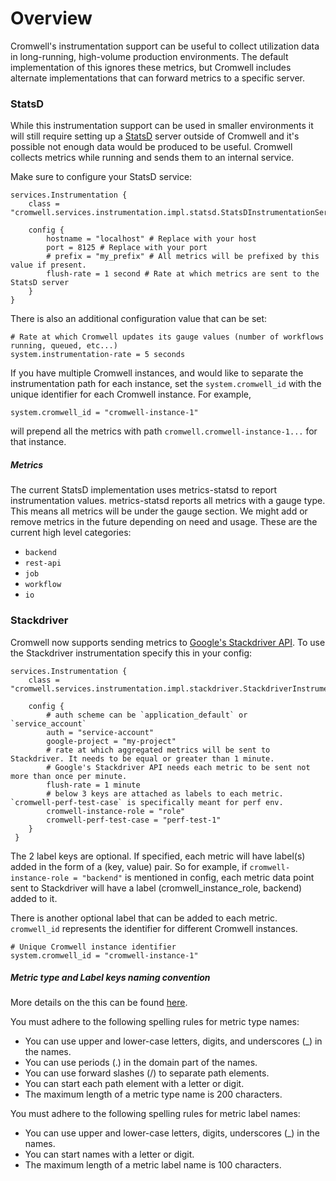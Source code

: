 # Overview

Cromwell's instrumentation support can be useful to collect utilization data in long-running, high-volume
production environments. The default implementation of this ignores these metrics, but Cromwell includes alternate implementations that can forward metrics to a
specific server.

### StatsD

While this instrumentation support can be used in smaller environments it will still require setting up a
[StatsD](https://github.com/etsy/statsd) server outside of Cromwell and it's possible not enough data would be produced to be useful. 
Cromwell collects metrics while running and sends them to an internal service. 

Make sure to configure your StatsD service:

```hocon
services.Instrumentation {
	class = "cromwell.services.instrumentation.impl.statsd.StatsDInstrumentationServiceActor"

	config {
	    hostname = "localhost" # Replace with your host
	    port = 8125 # Replace with your port
	    # prefix = "my_prefix" # All metrics will be prefixed by this value if present.
	    flush-rate = 1 second # Rate at which metrics are sent to the StatsD server
  	}
}
```

There is also an additional configuration value that can be set: 

```hocon
# Rate at which Cromwell updates its gauge values (number of workflows running, queued, etc...)
system.instrumentation-rate = 5 seconds
```

If you have multiple Cromwell instances, and would like to separate the instrumentation path for each instance, set the `system.cromwell_id` with the unique identifier for each Cromwell instance. For example,
```hocon
system.cromwell_id = "cromwell-instance-1"
```
will prepend all the metrics with path `cromwell.cromwell-instance-1...` for that instance.


##### Metrics

The current StatsD implementation uses metrics-statsd to report instrumentation values.
metrics-statsd reports all metrics with a gauge type.
This means all metrics will be under the gauge section. We might add or remove metrics in the future depending on need and usage.
These are the current high level categories:

* `backend`
* `rest-api`
* `job`
* `workflow`
* `io`


### Stackdriver

Cromwell now supports sending metrics to [Google's Stackdriver API](https://cloud.google.com/monitoring/api/v3/). To use the Stackdriver instrumentation
specify this in your config:
```hocon
services.Instrumentation {
    class = "cromwell.services.instrumentation.impl.stackdriver.StackdriverInstrumentationServiceActor"

    config {
        # auth scheme can be `application_default` or `service_account`
        auth = "service-account"
        google-project = "my-project"
        # rate at which aggregated metrics will be sent to Stackdriver. It needs to be equal or greater than 1 minute.
        # Google's Stackdriver API needs each metric to be sent not more than once per minute.
        flush-rate = 1 minute
        # below 3 keys are attached as labels to each metric. `cromwell-perf-test-case` is specifically meant for perf env.
        cromwell-instance-role = "role"
        cromwell-perf-test-case = "perf-test-1"
    }
 }
```
The 2 label keys are optional. If specified, each metric will have label(s) added in the form of a (key, value) pair.
So for example, if `cromwell-instance-role = "backend"` is mentioned in config, each metric data point sent to Stackdriver
will have a label (cromwell_instance_role, backend) added to it.

There is another optional label that can be added to each metric. `cromwell_id` represents the identifier for different Cromwell instances.
```hocon
# Unique Cromwell instance identifier
system.cromwell_id = "cromwell-instance-1"
```


##### Metric type and Label keys naming convention
More details on the this can be found [here](https://cloud.google.com/monitoring/api/v3/metrics-details#metric-kinds).

You must adhere to the following spelling rules for metric type names:
- You can use upper and lower-case letters, digits, and underscores (_) in the names.
- You can use periods (.) in the domain part of the names.
- You can use forward slashes (/) to separate path elements.
- You can start each path element with a letter or digit.
- The maximum length of a metric type name is 200 characters.

You must adhere to the following spelling rules for metric label names:
- You can use upper and lower-case letters, digits, underscores (_) in the names.
- You can start names with a letter or digit.
- The maximum length of a metric label name is 100 characters.



